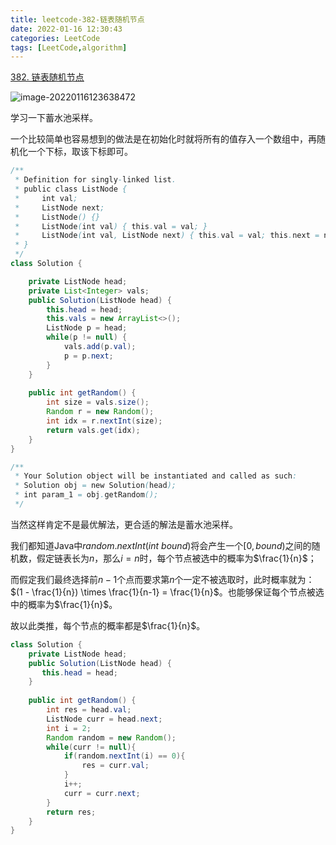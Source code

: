 ```yaml
---
title: leetcode-382-链表随机节点
date: 2022-01-16 12:30:43
categories: LeetCode
tags: [LeetCode,algorithm]
---
```


[382. 链表随机节点](https://leetcode-cn.com/problems/linked-list-random-node/)

![image-20220116123638472](https://gitee.com/cao_ziqiang/img/raw/master/20220116123638.png)

学习一下蓄水池采样。

一个比较简单也容易想到的做法是在初始化时就将所有的值存入一个数组中，再随机化一个下标，取该下标即可。

```java
/**
 * Definition for singly-linked list.
 * public class ListNode {
 *     int val;
 *     ListNode next;
 *     ListNode() {}
 *     ListNode(int val) { this.val = val; }
 *     ListNode(int val, ListNode next) { this.val = val; this.next = next; }
 * }
 */
class Solution {

    private ListNode head;
    private List<Integer> vals;
    public Solution(ListNode head) {
        this.head = head;
        this.vals = new ArrayList<>();
        ListNode p = head;
        while(p != null) {
            vals.add(p.val);
            p = p.next;
        }
    }
    
    public int getRandom() {
        int size = vals.size();
        Random r = new Random();
        int idx = r.nextInt(size);
        return vals.get(idx);
    }
}

/**
 * Your Solution object will be instantiated and called as such:
 * Solution obj = new Solution(head);
 * int param_1 = obj.getRandom();
 */
```

当然这样肯定不是最优解法，更合适的解法是蓄水池采样。

我们都知道Java中$random.nextInt(int\ bound)$将会产生一个$[0, bound)$之间的随机数，假定链表长为$n$，那么$i=n$时，每个节点被选中的概率为$\frac{1}{n}$；

而假定我们最终选择前$n-1$个点而要求第$n$个一定不被选取时，此时概率就为：$(1 - \frac{1}{n}) \times \frac{1}{n-1} = \frac{1}{n}$。也能够保证每个节点被选中的概率为$\frac{1}{n}$。

故以此类推，每个节点的概率都是$\frac{1}{n}$。

```java
class Solution {
    private ListNode head;
    public Solution(ListNode head) {
       this.head = head;
    }
 
    public int getRandom() {
        int res = head.val;
        ListNode curr = head.next;
        int i = 2;
        Random random = new Random();
        while(curr != null){
            if(random.nextInt(i) == 0){
                res = curr.val;
            }
            i++;
            curr = curr.next;
        }
        return res;
    }
}
```

